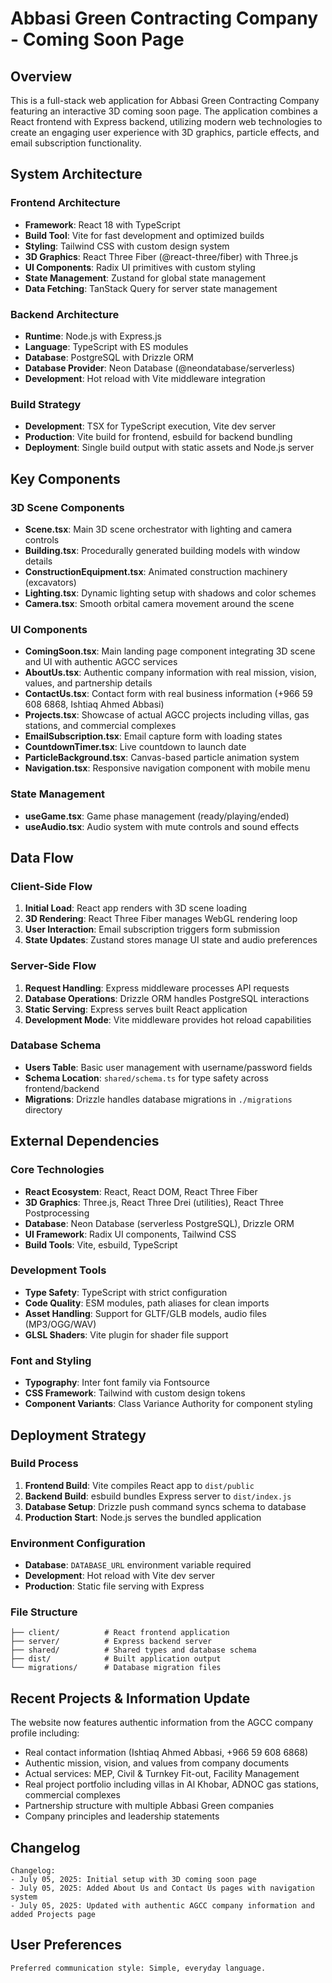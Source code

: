 # Abbasi Green Contracting Company - Coming Soon Page

## Overview

This is a full-stack web application for Abbasi Green Contracting Company featuring an interactive 3D coming soon page. The application combines a React frontend with Express backend, utilizing modern web technologies to create an engaging user experience with 3D graphics, particle effects, and email subscription functionality.

## System Architecture

### Frontend Architecture
- **Framework**: React 18 with TypeScript
- **Build Tool**: Vite for fast development and optimized builds
- **Styling**: Tailwind CSS with custom design system
- **3D Graphics**: React Three Fiber (@react-three/fiber) with Three.js
- **UI Components**: Radix UI primitives with custom styling
- **State Management**: Zustand for global state management
- **Data Fetching**: TanStack Query for server state management

### Backend Architecture
- **Runtime**: Node.js with Express.js
- **Language**: TypeScript with ES modules
- **Database**: PostgreSQL with Drizzle ORM
- **Database Provider**: Neon Database (@neondatabase/serverless)
- **Development**: Hot reload with Vite middleware integration

### Build Strategy
- **Development**: TSX for TypeScript execution, Vite dev server
- **Production**: Vite build for frontend, esbuild for backend bundling
- **Deployment**: Single build output with static assets and Node.js server

## Key Components

### 3D Scene Components
- **Scene.tsx**: Main 3D scene orchestrator with lighting and camera controls
- **Building.tsx**: Procedurally generated building models with window details
- **ConstructionEquipment.tsx**: Animated construction machinery (excavators)
- **Lighting.tsx**: Dynamic lighting setup with shadows and color schemes
- **Camera.tsx**: Smooth orbital camera movement around the scene

### UI Components
- **ComingSoon.tsx**: Main landing page component integrating 3D scene and UI with authentic AGCC services
- **AboutUs.tsx**: Authentic company information with real mission, vision, values, and partnership details
- **ContactUs.tsx**: Contact form with real business information (+966 59 608 6868, Ishtiaq Ahmed Abbasi)
- **Projects.tsx**: Showcase of actual AGCC projects including villas, gas stations, and commercial complexes
- **EmailSubscription.tsx**: Email capture form with loading states
- **CountdownTimer.tsx**: Live countdown to launch date
- **ParticleBackground.tsx**: Canvas-based particle animation system
- **Navigation.tsx**: Responsive navigation component with mobile menu

### State Management
- **useGame.tsx**: Game phase management (ready/playing/ended)
- **useAudio.tsx**: Audio system with mute controls and sound effects

## Data Flow

### Client-Side Flow
1. **Initial Load**: React app renders with 3D scene loading
2. **3D Rendering**: React Three Fiber manages WebGL rendering loop
3. **User Interaction**: Email subscription triggers form submission
4. **State Updates**: Zustand stores manage UI state and audio preferences

### Server-Side Flow
1. **Request Handling**: Express middleware processes API requests
2. **Database Operations**: Drizzle ORM handles PostgreSQL interactions
3. **Static Serving**: Express serves built React application
4. **Development Mode**: Vite middleware provides hot reload capabilities

### Database Schema
- **Users Table**: Basic user management with username/password fields
- **Schema Location**: `shared/schema.ts` for type safety across frontend/backend
- **Migrations**: Drizzle handles database migrations in `./migrations` directory

## External Dependencies

### Core Technologies
- **React Ecosystem**: React, React DOM, React Three Fiber
- **3D Graphics**: Three.js, React Three Drei (utilities), React Three Postprocessing
- **Database**: Neon Database (serverless PostgreSQL), Drizzle ORM
- **UI Framework**: Radix UI components, Tailwind CSS
- **Build Tools**: Vite, esbuild, TypeScript

### Development Tools
- **Type Safety**: TypeScript with strict configuration
- **Code Quality**: ESM modules, path aliases for clean imports
- **Asset Handling**: Support for GLTF/GLB models, audio files (MP3/OGG/WAV)
- **GLSL Shaders**: Vite plugin for shader file support

### Font and Styling
- **Typography**: Inter font family via Fontsource
- **CSS Framework**: Tailwind with custom design tokens
- **Component Variants**: Class Variance Authority for component styling

## Deployment Strategy

### Build Process
1. **Frontend Build**: Vite compiles React app to `dist/public`
2. **Backend Build**: esbuild bundles Express server to `dist/index.js`
3. **Database Setup**: Drizzle push command syncs schema to database
4. **Production Start**: Node.js serves the bundled application

### Environment Configuration
- **Database**: `DATABASE_URL` environment variable required
- **Development**: Hot reload with Vite dev server
- **Production**: Static file serving with Express

### File Structure
```
├── client/          # React frontend application
├── server/          # Express backend server
├── shared/          # Shared types and database schema
├── dist/            # Built application output
└── migrations/      # Database migration files
```

## Recent Projects & Information Update

The website now features authentic information from the AGCC company profile including:
- Real contact information (Ishtiaq Ahmed Abbasi, +966 59 608 6868)
- Authentic mission, vision, and values from company documents
- Actual services: MEP, Civil & Turnkey Fit-out, Facility Management
- Real project portfolio including villas in Al Khobar, ADNOC gas stations, commercial complexes
- Partnership structure with multiple Abbasi Green companies
- Company principles and leadership statements

## Changelog

```
Changelog:
- July 05, 2025: Initial setup with 3D coming soon page
- July 05, 2025: Added About Us and Contact Us pages with navigation system  
- July 05, 2025: Updated with authentic AGCC company information and added Projects page
```

## User Preferences

```
Preferred communication style: Simple, everyday language.
```